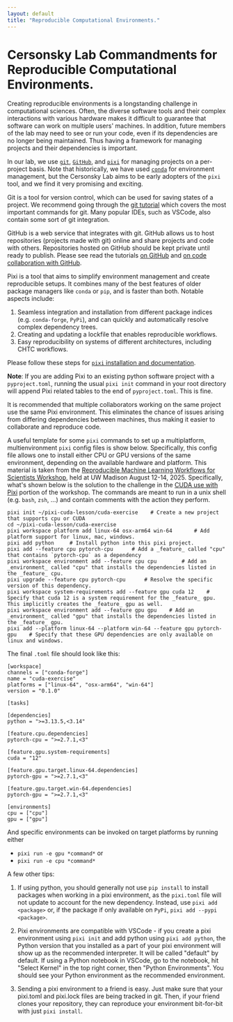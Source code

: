 ```yaml
---
layout: default
title: "Reproducible Computational Environments."
---
```


# Cersonsky Lab Commandments for Reproducible Computational Environments.

Creating reproducible environments is a longstanding challenge in computational sciences. Often, the diverse software tools and their complex interactions with various hardware makes it difficult to guarantee that software can work on multiple users' machines. In addition, future members of the lab may need to see or run your code, even if its dependencies are no longer being maintained. Thus having a framework for managing projects and their dependencies is important.

In our lab, we use [`git`](https://git-scm.com/), [`GitHub`](https://github.com/), and [`pixi`](https://pixi.sh/latest/) for managing projects on a per-project basis. Note that historically, we have used [`conda`](https://docs.conda.io/en/latest/) for environment management, but the Cersonsky Lab aims to be early adopters of the `pixi` tool, and we find it very promising and exciting.

Git is a tool for version control, which can be used for saving states of a project. We recommend going through the [git tutorial](https://education.molssi.org/python-package-best-practices/02-git.html) which covers the most important commands for git. Many popular IDEs, such as VSCode, also contain some sort of git integration.

GitHub is a web service that integrates with git. GitHub allows us to host repositories (projects made with git) online and share projects and code with others. Repositories hosted on GitHub should be kept private until ready to publish. Please see read the tutorials [on GitHub](https://education.molssi.org/python-package-best-practices/03-github.html) and [on code collaboration with GitHub](https://education.molssi.org/python-package-best-practices/07-collaboration.html).

Pixi is a tool that aims to simplify environment management and create reproducible setups. It combines many of the best features of older package managers like `conda` or `pip`, and is faster than both. Notable aspects include:

1. Seamless integration and installation from different package indices (e.g. `conda-forge`, `PyPi`), and can quickly and automatically resolve complex dependency trees. 
2. Creating and updating a lockfile that enables reproducible workflows.
3. Easy reproducibility on systems of different architectures, including CHTC workflows.

Please follow these steps for [`pixi` installation and documentation](https://pixi.sh/latest).

**Note**: If you are adding Pixi to an existing python software project with a `pyproject.toml`, running the usual `pixi init` command in your root directory will append Pixi related tables to the end of `pyproject.toml`. This is fine.

It is recommended that multiple collaborators working on the same project use the same Pixi environment. This eliminates the chance of issues arising from differing dependencies between machines, thus making it easier to collaborate and reproduce code.

A useful template for some `pixi` commands to set up a multiplatform, multienvironment `pixi` config files is show below. Specifically, this config file allows one to install either CPU or GPU versions of the same environment, depending on the available hardware and platform. This material is taken from the [Reproducible Machine Learning Workflows for Scientists Workshop](https://indico.global/event/14982/), held at UW Madison August 12-14, 2025. Specifically, what's shown below is the solution to the challenge in the [CUDA use with Pixi](https://carpentries-incubator.github.io/reproducible-ml-workflows/cuda-conda-pacakges.html#cuda-use-with-pixi) portion of the workshop. The commands are meant to run in a unix shell (e.g. `bash`, `zsh`, ...) and contain comments with the action they perform.

```
pixi init ~/pixi-cuda-lesson/cuda-exercise    # Create a new project that supports cpu or CUDA
cd ~/pixi-cuda-lesson/cuda-exercise
pixi workspace platform add linux-64 osx-arm64 win-64       # Add platform support for linux, mac, windows.
pixi add python     # Install python into this pixi project.
pixi add --feature cpu pytorch-cpu      # Add a _feature_ called "cpu" that contains `pytorch-cpu` as a dependency
pixi workspace environment add --feature cpu cpu        # Add an _environment_ called "cpu" that installs the dependencies listed in the _feature_ cpu.
pixi upgrade --feature cpu pytorch-cpu      # Resolve the specific version of this dependency.
pixi workspace system-requirements add --feature gpu cuda 12    # Specify that cuda 12 is a system requirement for the _feature_ gpu. This implicitly creates the _feature_ gpu as well.
pixi workspace environment add --feature gpu gpu    # Add an _environment_ called "gpu" that installs the dependencies listed in the _feature_ gpu.
pixi add --platform linux-64 --platform win-64 --feature gpu pytorch-gpu    # Specify that these GPU dependencies are only available on linux and windows.
```


The final `.toml` file should look like this:

```
[workspace]
channels = ["conda-forge"]
name = "cuda-exercise"
platforms = ["linux-64", "osx-arm64", "win-64"]
version = "0.1.0"

[tasks]

[dependencies]
python = ">=3.13.5,<3.14"

[feature.cpu.dependencies]
pytorch-cpu = ">=2.7.1,<3"

[feature.gpu.system-requirements]
cuda = "12"

[feature.gpu.target.linux-64.dependencies]
pytorch-gpu = ">=2.7.1,<3"

[feature.gpu.target.win-64.dependencies]
pytorch-gpu = ">=2.7.1,<3"

[environments]
cpu = ["cpu"]
gpu = ["gpu"]
```

And specific environments can be invoked on target platforms by running either
* `pixi run -e gpu *command*` or
* `pixi run -e cpu *command*`

A few other tips:

1. If using python, you should generally not use `pip install` to install packages when working in a pixi environment, as the `pixi.toml` file will not update to account for the new dependency. Instead, use `pixi add <package>` or, if the package if only available on `PyPi`, `pixi add --pypi <package>`.

2. Pixi environments are compatible with VSCode - if you create a pixi environment using `pixi init` and add python using `pixi add python`, the Python version that you installed as a part of your pixi environment will show up as the recommended interpreter. It will be called "default" by default. If using a Python notebook in VSCode, go to the notebook, hit "Select Kernel" in the top right corner, then "Python Environments". You should see your Python environment as the recommended environment.

3. Sending a pixi environment to a friend is easy. Just make sure that your pixi.toml and pixi.lock files are being tracked in git. Then, if your friend clones your repository, they can reproduce your environment bit-for-bit with just `pixi install`.